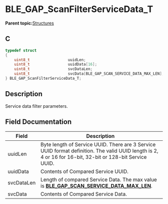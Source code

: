 # BLE\_GAP\_ScanFilterServiceData\_T

**Parent topic:**[Structures](GUID-230368B0-FB2A-4967-A471-691387B35A9E.md)

## C

```c
typedef struct
{
    uint8_t                 uuidLen;
    uint8_t                 uuidData[16];
    uint8_t                 svcDataLen;
    uint8_t                 svcData[BLE_GAP_SCAN_SERVICE_DATA_MAX_LEN];
} BLE_GAP_ScanFilterServiceData_T;
```

## Description

Service data filter parameters.

## Field Documentation

|Field|Description|
|-----|-----------|
|uuidLen|Byte length of Service UUID. There are 3 Service UUID format definition. The valid UUID length is 2, 4 or 16 for 16-bit, 32-bit or 128-bit Service UUID.|
|uuidData|Contents of Compared Service UUID.|
|svcDataLen|Length of compared Service Data. The max value is **[BLE\_GAP\_SCAN\_SERVICE\_DATA\_MAX\_LEN](GUID-EABF91D3-8F80-4F9B-9A82-64AED3AC1DA0.md)**.|
|svcData|Contents of Compared Service Data.|

